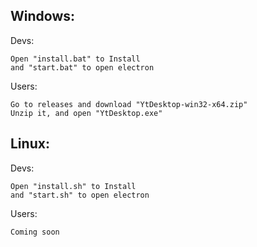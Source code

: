 

Windows:           
----------------------          
Devs:            
```
Open "install.bat" to Install          
and "start.bat" to open electron            
```
Users:               
```
Go to releases and download "YtDesktop-win32-x64.zip"         
Unzip it, and open "YtDesktop.exe"                   
```
Linux:          
------------          
Devs:           
```
Open "install.sh" to Install          
and "start.sh" to open electron            
```
Users:         
```
Coming soon             
```
